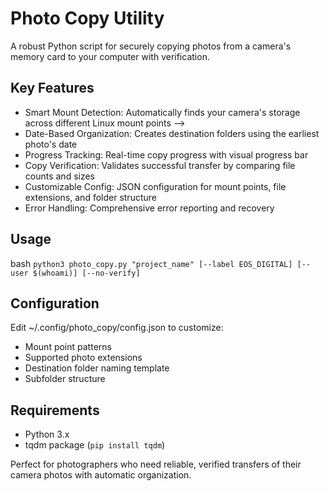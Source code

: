 # Photo Copy Utility
A robust Python script for securely copying photos from a camera's memory card to your computer with verification.

## Key Features
* Smart Mount Detection: Automatically finds your camera's storage across different Linux mount points -->
* Date-Based Organization: Creates destination folders using the earliest photo's date
* Progress Tracking: Real-time copy progress with visual progress bar
* Copy Verification: Validates successful transfer by comparing file counts and sizes
* Customizable Config: JSON configuration for mount points, file extensions, and folder structure
* Error Handling: Comprehensive error reporting and recovery

## Usage
bash
```python3 photo_copy.py "project_name" [--label EOS_DIGITAL] [--user $(whoami)] [--no-verify]```
## Configuration
Edit ~/.config/photo_copy/config.json to customize:

* Mount point patterns
* Supported photo extensions
* Destination folder naming template
* Subfolder structure

## Requirements
* Python 3.x
* tqdm package (```pip install tqdm```)

Perfect for photographers who need reliable, verified transfers of their camera photos with automatic organization.
